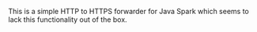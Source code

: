 This is a simple HTTP to HTTPS forwarder for Java Spark which seems to lack this functionality out of the box.
